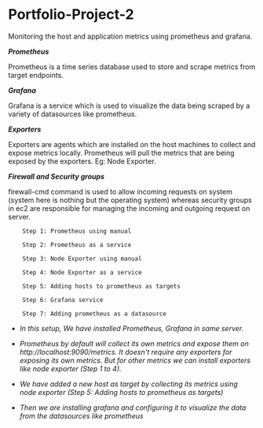 # Portfolio-Project-2
Monitoring the host and application metrics using prometheus and grafana.

***Prometheus***

Prometheus is a time series database used to store and scrape metrics from target endpoints.

***Grafana***

Grafana is a service which is used to visualize the data being scraped by a variety of datasources like prometheus.

***Exporters***

Exporters are agents which are installed on the host machines to collect and expose metrics locally. Prometheus will pull the metrics that are being exposed by the exporters. Eg: Node Exporter.

***Firewall and Security groups***

firewall-cmd command is used to allow incoming requests on system (system here is nothing but the operating system) whereas security groups in ec2 are responsible for managing the incoming and outgoing request on server.

        Step 1: Prometheus using manual
        
        Step 2: Prometheus as a service
        
        Step 3: Node Exporter using manual
        
        Step 4: Node Exporter as a service
        
        Step 5: Adding hosts to prometheus as targets
        
        Step 6: Grafana service
        
        Step 7: Adding prometheus as a datasource


- *In this setup, We have installed Prometheus, Grafana in same server.*  

- *Prometheus by default will collect its own metrics and expose them on http://localhost:9090/metrics. It doesn't require any exporters for exposing its own metrics. But for other metrics we can install exporters like node exporter (Step 1 to 4).*

- *We have added a new host as target by collecting its metrics using node exporter (Step 5: Adding hosts to prometheus as targets)*

- *Then we are installing grafana and configuring it to visualize the data from the datasources like prometheus*

